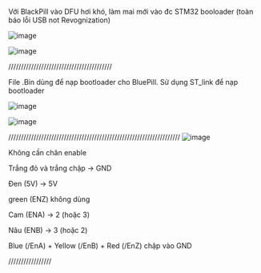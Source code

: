 Với BlackPill vào DFU hơi khó, làm mai mới vào đc STM32 booloader (toàn báo lỗi USB not Revognization)

![image](https://github.com/user-attachments/assets/69cc296a-1c40-41a6-a2a1-8ac6c4e9f99b)

![image](https://github.com/user-attachments/assets/b6ae92fa-827f-4b80-aa9d-df1822b6e416)



/////////////////////////////////////////

File .Bin dùng để nạp bootloader cho BluePill. Sử dụng ST_link để nạp bootloader


![image](https://github.com/user-attachments/assets/b51eb5dd-7140-444e-b238-e57dd8d9566b)

![image](https://github.com/user-attachments/assets/89cd5c87-f34f-44c6-a6a6-25d0ff017a43)




////////////////////////////////////////////////////////////////////
![image](https://github.com/user-attachments/assets/ab3d887a-4bb1-46b6-b799-f094202edc27)

Không cần chân enable

Trắng đỏ và trắng chập -> GND

Đen (5V) -> 5V

green (ENZ) không dùng

Cam (ENA) -> 2 (hoặc 3)

Nâu (ENB) -> 3 (hoặc 2)

Blue (/EnA) + Yellow (/EnB) + Red (/EnZ) chập vào GND

/////////////////
